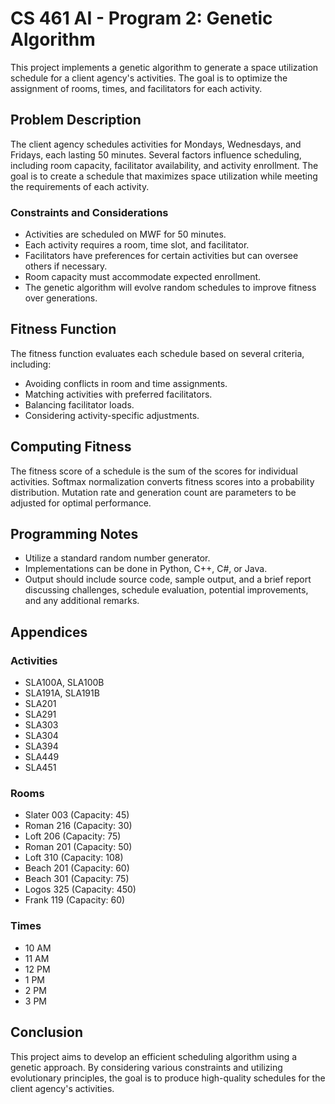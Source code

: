 # CS 461 AI - Program 2: Genetic Algorithm

This project implements a genetic algorithm to generate a space utilization schedule for a client agency's activities. The goal is to optimize the assignment of rooms, times, and facilitators for each activity.

## Problem Description

The client agency schedules activities for Mondays, Wednesdays, and Fridays, each lasting 50 minutes. Several factors influence scheduling, including room capacity, facilitator availability, and activity enrollment. The goal is to create a schedule that maximizes space utilization while meeting the requirements of each activity.

### Constraints and Considerations

- Activities are scheduled on MWF for 50 minutes.
- Each activity requires a room, time slot, and facilitator.
- Facilitators have preferences for certain activities but can oversee others if necessary.
- Room capacity must accommodate expected enrollment.
- The genetic algorithm will evolve random schedules to improve fitness over generations.

## Fitness Function

The fitness function evaluates each schedule based on several criteria, including:

- Avoiding conflicts in room and time assignments.
- Matching activities with preferred facilitators.
- Balancing facilitator loads.
- Considering activity-specific adjustments.

## Computing Fitness

The fitness score of a schedule is the sum of the scores for individual activities. Softmax normalization converts fitness scores into a probability distribution. Mutation rate and generation count are parameters to be adjusted for optimal performance.

## Programming Notes

- Utilize a standard random number generator.
- Implementations can be done in Python, C++, C#, or Java.
- Output should include source code, sample output, and a brief report discussing challenges, schedule evaluation, potential improvements, and any additional remarks.

## Appendices

### Activities

- SLA100A, SLA100B
- SLA191A, SLA191B
- SLA201
- SLA291
- SLA303
- SLA304
- SLA394
- SLA449
- SLA451

### Rooms

- Slater 003 (Capacity: 45)
- Roman 216 (Capacity: 30)
- Loft 206 (Capacity: 75)
- Roman 201 (Capacity: 50)
- Loft 310 (Capacity: 108)
- Beach 201 (Capacity: 60)
- Beach 301 (Capacity: 75)
- Logos 325 (Capacity: 450)
- Frank 119 (Capacity: 60)

### Times

- 10 AM
- 11 AM
- 12 PM
- 1 PM
- 2 PM
- 3 PM

## Conclusion

This project aims to develop an efficient scheduling algorithm using a genetic approach. By considering various constraints and utilizing evolutionary principles, the goal is to produce high-quality schedules for the client agency's activities.
